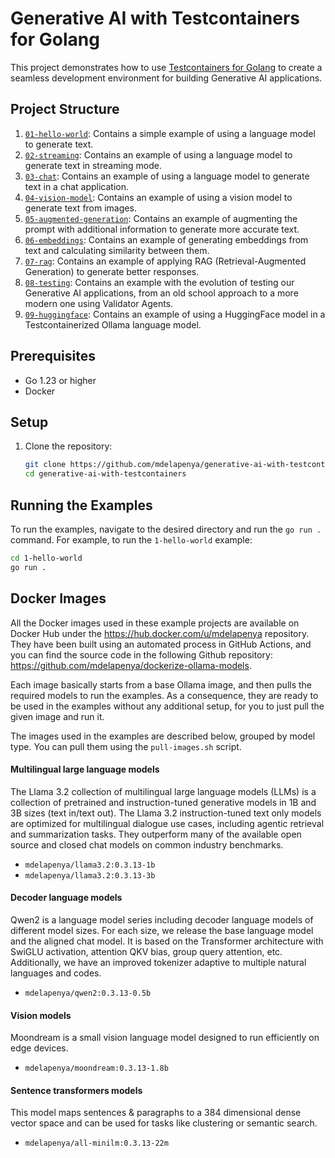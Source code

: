 # Generative AI with Testcontainers for Golang

This project demonstrates how to use [Testcontainers for Golang](https://github.com/testcontainers/testcontainers-go) to create a seamless development environment for building Generative AI applications.

## Project Structure

1. [`01-hello-world`](./01-hello-world): Contains a simple example of using a language model to generate text.
1. [`02-streaming`](./02-streaming): Contains an example of using a language model to generate text in streaming mode.
1. [`03-chat`](./03-chat): Contains an example of using a language model to generate text in a chat application.
1. [`04-vision-model`](./04-vision-model): Contains an example of using a vision model to generate text from images.
1. [`05-augmented-generation`](./05-augmented-generation): Contains an example of augmenting the prompt with additional information to generate more accurate text.
1. [`06-embeddings`](./06-embeddings): Contains an example of generating embeddings from text and calculating similarity between them.
1. [`07-rag`](./07-rag): Contains an example of applying RAG (Retrieval-Augmented Generation) to generate better responses.
1. [`08-testing`](./08-testing): Contains an example with the evolution of testing our Generative AI applications, from an old school approach to a more modern one using Validator Agents.
1. [`09-huggingface`](./09-huggingface): Contains an example of using a HuggingFace model in a Testcontainerized Ollama language model.

## Prerequisites

- Go 1.23 or higher
- Docker

## Setup

1. Clone the repository:
    ```sh
    git clone https://github.com/mdelapenya/generative-ai-with-testcontainers.git
    cd generative-ai-with-testcontainers
    ```

## Running the Examples

To run the examples, navigate to the desired directory and run the `go run .` command. For example, to run the `1-hello-world` example:

```sh
cd 1-hello-world
go run .
```

## Docker Images

All the Docker images used in these example projects are available on Docker Hub under the https://hub.docker.com/u/mdelapenya repository. They have been built using an automated process in GitHub Actions, and you can find the source code in the following Github repository: https://github.com/mdelapenya/dockerize-ollama-models.

Each image basically starts from a base Ollama image, and then pulls the required models to run the examples. As a consequence, they are ready to be used in the examples without any additional setup, for you to just pull the given image and run it.

The images used in the examples are described below, grouped by model type. You can pull them using the `pull-images.sh` script.

#### Multilingual large language models

The Llama 3.2 collection of multilingual large language models (LLMs) is a collection of pretrained and instruction-tuned generative models in 1B and 3B sizes (text in/text out). The Llama 3.2 instruction-tuned text only models are optimized for multilingual dialogue use cases, including agentic retrieval and summarization tasks. They outperform many of the available open source and closed chat models on common industry benchmarks.

- `mdelapenya/llama3.2:0.3.13-1b`
- `mdelapenya/llama3.2:0.3.13-3b`

#### Decoder language models

Qwen2 is a language model series including decoder language models of different model sizes. For each size, we release the base language model and the aligned chat model. It is based on the Transformer architecture with SwiGLU activation, attention QKV bias, group query attention, etc. Additionally, we have an improved tokenizer adaptive to multiple natural languages and codes.

- `mdelapenya/qwen2:0.3.13-0.5b`

#### Vision models

Moondream is a small vision language model designed to run efficiently on edge devices. 
- `mdelapenya/moondream:0.3.13-1.8b`

#### Sentence transformers models

This model maps sentences & paragraphs to a 384 dimensional dense vector space and can be used for tasks like clustering or semantic search.

- `mdelapenya/all-minilm:0.3.13-22m`
